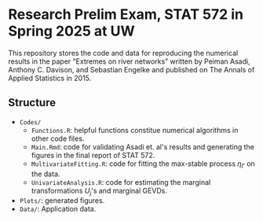 # Research Prelim Exam, STAT 572 in Spring 2025 at UW

This repository stores the code and data for reproducing the numerical results in the paper "Extremes on river networks” written by Peiman Asadi, Anthony C. Davison, and Sebastian Engelke and published on The Annals of Applied Statistics in 2015.

## Structure

* `Codes/`
    * `Functions.R`: helpful functions constitue numerical algorithms in other code files.
    * `Main.Rmd`: code for validating Asadi et. al's results and generating the figures in the final report of STAT 572.
    * `MultivariateFitting.R`: code for fitting the max-stable process $\eta_\Gamma$ on the data.
    * `UnivariateAnalysis.R`: code for estimating the marginal transformations $U_j$'s and marginal GEVDs.
* `Plots/`: generated figures.
* `Data/`: Application data.